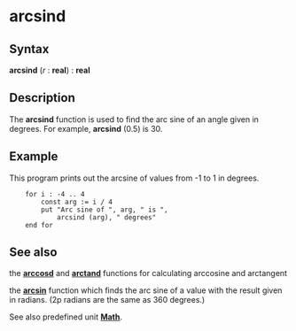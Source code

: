 
# arcsind

## Syntax
**arcsind** (_r_ : **real**) : **real**

## Description
The **arcsind** function is used to find the arc sine of an angle given in degrees. For example, **arcsind** (0.5) is 30.


## Example
This program prints out the arcsine of values from -1 to 1 in degrees.

        for i : -4 .. 4
            const arg := i / 4
            put "Arc sine of ", arg, " is ",
                arcsind (arg), " degrees"
        end for
## See also
the **[arccosd](arccosd.html)** and **[arctand](arctand.html)** functions for calculating arccosine and arctangent

the **[arcsin](arcsin.html)** function which finds the arc sine of a value with the result given in radians. (2p radians are the same as 360 degrees.)

See also predefined unit **[Math](mathmodule.html)**.

